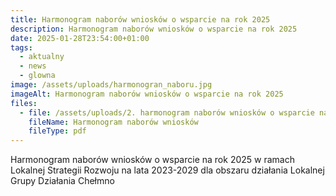 ```yaml
---
title: Harmonogram naborów wniosków o wsparcie na rok 2025
description: Harmonogram naborów wniosków o wsparcie na rok 2025
date: 2025-01-28T23:54:00+01:00
tags:
  - aktualny
  - news
  - glowna
image: /assets/uploads/harmonogran_naboru.jpg
imageAlt: Harmonogram naborów wniosków o wsparcie na rok 2025
files:
  - file: /assets/uploads/2. harmonogram naborów wniosków o wsparcie na rok 2025.pdf
    fileName: Harmonogram naborów wniosków
    fileType: pdf
---
```

Harmonogram naborów wniosków o wsparcie na rok 2025 w ramach Lokalnej Strategii Rozwoju na lata 2023-2029 dla obszaru działania Lokalnej Grupy Działania Chełmno
